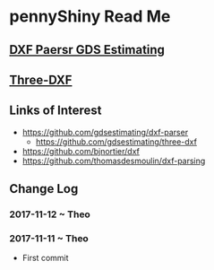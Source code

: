 
# pennyShiny Read Me



## [DXF Paersr GDS Estimating]( parse-dxf-to-threejs/parse-dxf-to-threejs-gdsestimating.html )


## [Three-DXF]( three-dxf/three-dxf.html )


## Links of Interest

* <https://github.com/gdsestimating/dxf-parser>
	* <https://github.com/gdsestimating/three-dxf>
* <https://github.com/bjnortier/dxf>
* <https://github.com/thomasdesmoulin/dxf-parsing>


## Change Log


### 2017-11-12 ~ Theo



### 2017-11-11 ~ Theo

* First commit